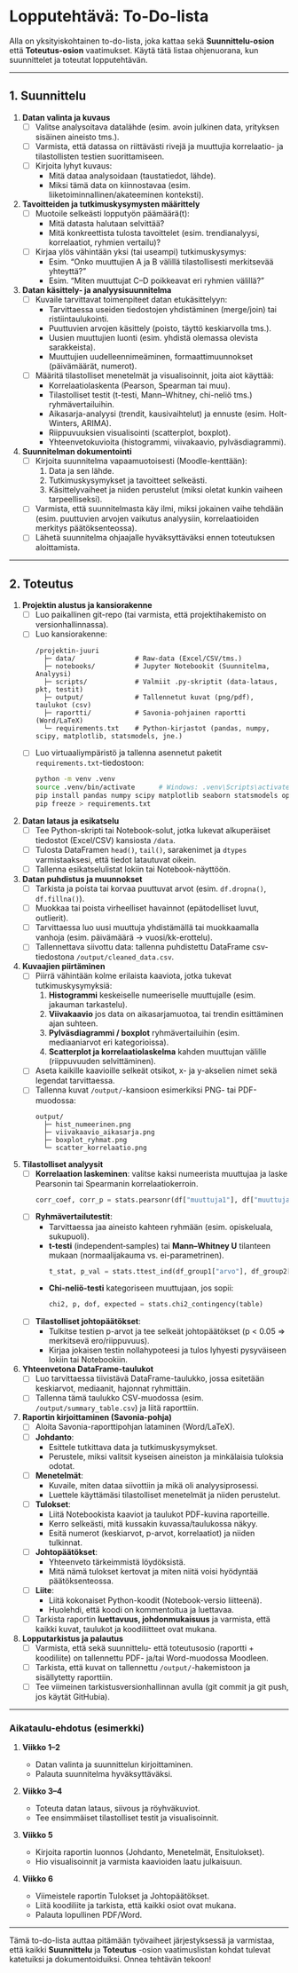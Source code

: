 # Lopputehtävä: To-Do-lista

Alla on yksityiskohtainen to-do-lista, joka kattaa sekä **Suunnittelu-osion** että **Toteutus-osion** vaatimukset. Käytä tätä listaa ohjenuorana, kun suunnittelet ja toteutat lopputehtävän.

---

## 1. Suunnittelu

1. **Datan valinta ja kuvaus**  
   - [ ] Valitse analysoitava datalähde (esim. avoin julkinen data, yrityksen sisäinen aineisto tms.).  
   - [ ] Varmista, että datassa on riittävästi rivejä ja muuttujia korrelaatio- ja tilastollisten testien suorittamiseen.  
   - [ ] Kirjoita lyhyt kuvaus:
     - Mitä dataa analysoidaan (taustatiedot, lähde).  
     - Miksi tämä data on kiinnostavaa (esim. liiketoiminnallinen/akateeminen konteksti).  

2. **Tavoitteiden ja tutkimuskysymysten määrittely**  
   - [ ] Muotoile selkeästi lopputyön päämäärä(t):  
     - Mitä datasta halutaan selvittää?  
     - Mitä konkreettista tulosta tavoittelet (esim. trendianalyysi, korrelaatiot, ryhmien vertailu)?  
   - [ ] Kirjaa ylös vähintään yksi (tai useampi) tutkimuskysymys:  
     - Esim. “Onko muuttujien A ja B välillä tilastollisesti merkitsevää yhteyttä?”  
     - Esim. “Miten muuttujat C–D poikkeavat eri ryhmien välillä?”  

3. **Datan käsittely- ja analyysisuunnitelma**  
   - [ ] Kuvaile tarvittavat toimenpiteet datan etukäsittelyyn:  
     - Tarvittaessa useiden tiedostojen yhdistäminen (merge/join) tai ristiintaulukointi.  
     - Puuttuvien arvojen käsittely (poisto, täyttö keskiarvolla tms.).  
     - Uusien muuttujien luonti (esim. yhdistä olemassa olevista sarakkeista).  
     - Muuttujien uudelleennimeäminen, formaattimuunnokset (päivämäärät, numerot).  
   - [ ] Määritä tilastolliset menetelmät ja visualisoinnit, joita aiot käyttää:  
     - Korrelaatiolaskenta (Pearson, Spearman tai muu).  
     - Tilastolliset testit (t-testi, Mann–Whitney, chi-neliö tms.) ryhmävertailuihin.  
     - Aikasarja-analyysi (trendit, kausivaihtelut) ja ennuste (esim. Holt-Winters, ARIMA).  
     - Riippuvuuksien visualisointi (scatterplot, boxplot).  
     - Yhteenvetokuvioita (histogrammi, viivakaavio, pylväsdiagrammi).  

4. **Suunnitelman dokumentointi**  
   - [ ] Kirjoita suunnitelma vapaamuotoisesti (Moodle-kenttään):
     1. Data ja sen lähde.  
     2. Tutkimuskysymykset ja tavoitteet selkeästi.  
     3. Käsittelyvaiheet ja niiden perustelut (miksi oletat kunkin vaiheen tarpeelliseksi).  
   - [ ] Varmista, että suunnitelmasta käy ilmi, miksi jokainen vaihe tehdään (esim. puuttuvien arvojen vaikutus analyysiin, korrelaatioiden merkitys päätöksenteossa).  
   - [ ] Lähetä suunnitelma ohjaajalle hyväksyttäväksi ennen toteutuksen aloittamista.  

---

## 2. Toteutus

1. **Projektin alustus ja kansiorakenne**  
   - [ ] Luo paikallinen git-repo (tai varmista, että projektihakemisto on versionhallinnassa).  
   - [ ] Luo kansiorakenne:
     ```
     /projektin-juuri
       ├─ data/               # Raw-data (Excel/CSV/tms.)
       ├─ notebooks/          # Jupyter Notebookit (Suunnitelma, Analyysi)
       ├─ scripts/            # Valmiit .py-skriptit (data-lataus, pkt, testit)
       ├─ output/             # Tallennetut kuvat (png/pdf), taulukot (csv)
       ├─ raportti/           # Savonia-pohjainen raportti (Word/LaTeX)
       └─ requirements.txt    # Python-kirjastot (pandas, numpy, scipy, matplotlib, statsmodels, jne.)
     ```
   - [ ] Luo virtuaaliympäristö ja tallenna asennetut paketit `requirements.txt`-tiedostoon:
     ```bash
     python -m venv .venv
     source .venv/bin/activate      # Windows: .venv\Scripts\activate
     pip install pandas numpy scipy matplotlib seaborn statsmodels openpyxl
     pip freeze > requirements.txt
     ```

2. **Datan lataus ja esikatselu**  
   - [ ] Tee Python-skripti tai Notebook-solut, jotka lukevat alkuperäiset tiedostot (Excel/CSV) kansiosta `/data`.  
   - [ ] Tulosta DataFramen `head()`, `tail()`, sarakenimet ja `dtypes` varmistaaksesi, että tiedot latautuvat oikein.  
   - [ ] Tallenna esikatselulistat lokiin tai Notebook-näyttöön.

3. **Datan puhdistus ja muunnokset**  
   - [ ] Tarkista ja poista tai korvaa puuttuvat arvot (esim. `df.dropna()`, `df.fillna()`).  
   - [ ] Muokkaa tai poista virheelliset havainnot (epätodelliset luvut, outlierit).  
   - [ ] Tarvittaessa luo uusi muuttuja yhdistämällä tai muokkaamalla vanhoja (esim. päivämäärä → vuosi/kk-erottelu).  
   - [ ] Tallennettava siivottu data: tallenna puhdistettu DataFrame csv-tiedostona `/output/cleaned_data.csv`.

4. **Kuvaajien piirtäminen**  
   - [ ] Piirrä vähintään kolme erilaista kaaviota, jotka tukevat tutkimuskysymyksiä:
     1. **Histogrammi** keskeiselle numeeriselle muuttujalle (esim. jakauman tarkastelu).  
     2. **Viivakaavio** jos data on aikasarjamuotoa, tai trendin esittäminen ajan suhteen.  
     3. **Pylväsdiagrammi / boxplot** ryhmävertailuihin (esim. mediaaniarvot eri kategorioissa).  
     4. **Scatterplot ja korrelaatiolaskelma** kahden muuttujan välille (riippuvuuden selvittäminen).
   - [ ] Aseta kaikille kaavioille selkeät otsikot, x- ja y-akselien nimet sekä legendat tarvittaessa.  
   - [ ] Tallenna kuvat `/output/`-kansioon esimerkiksi PNG- tai PDF-muodossa:
     ```
     output/
       ├─ hist_numeerinen.png
       ├─ viivakaavio_aikasarja.png
       ├─ boxplot_ryhmat.png
       └─ scatter_korrelaatio.png
     ```

5. **Tilastolliset analyysit**  
   - [ ] **Korrelaation laskeminen**: valitse kaksi numeerista muuttujaa ja laske Pearsonin tai Spearmanin korrelaatiokerroin.
     ```python
     corr_coef, corr_p = stats.pearsonr(df["muuttuja1"], df["muuttuja2"])
     ```
   - [ ] **Ryhmävertailutestit**:
     - Tarvittaessa jaa aineisto kahteen ryhmään (esim. opiskeluala, sukupuoli).
     - **t-testi** (independent‐samples) tai **Mann–Whitney U** tilanteen mukaan (normaalijakauma vs. ei-parametrinen).  
       ```python
       t_stat, p_val = stats.ttest_ind(df_group1["arvo"], df_group2["arvo"], equal_var=False)
       ```
     - **Chi-neliö-testi** kategoriseen muuttujaan, jos sopii:
       ```python
       chi2, p, dof, expected = stats.chi2_contingency(table)
       ```
   - [ ] **Tilastolliset johtopäätökset**:
     - Tulkitse testien p-arvot ja tee selkeät johtopäätökset (p < 0.05 ⇒ merkitsevä ero/riippuvuus).  
     - Kirjaa jokaisen testin nollahypoteesi ja tulos lyhyesti pysyväiseen lokiin tai Notebookiin.

6. **Yhteenvetona DataFrame-taulukot**  
   - [ ] Luo tarvittaessa tiivistävä DataFrame-taulukko, jossa esitetään keskiarvot, mediaanit, hajonnat ryhmittäin.  
   - [ ] Tallenna tämä taulukko CSV-muodossa (esim. `/output/summary_table.csv`) ja liitä raporttiin.

7. **Raportin kirjoittaminen (Savonia-pohja)**  
   - [ ] Aloita Savonia-raporttipohjan lataminen (Word/LaTeX).  
   - [ ] **Johdanto**:  
     - Esittele tutkittava data ja tutkimuskysymykset.  
     - Perustele, miksi valitsit kyseisen aineiston ja minkälaisia tuloksia odotat.  
   - [ ] **Menetelmät**:  
     - Kuvaile, miten dataa siivottiin ja mikä oli analyysiprosessi.  
     - Luettele käyttämäsi tilastolliset menetelmät ja niiden perustelut.  
   - [ ] **Tulokset**:  
     - Liitä Notebookista kaaviot ja taulukot PDF-kuvina raporteille.  
     - Kerro selkeästi, mitä kussakin kuvassa/taulukossa näkyy.  
     - Esitä numerot (keskiarvot, p-arvot, korrelaatiot) ja niiden tulkinnat.  
   - [ ] **Johtopäätökset**:  
     - Yhteenveto tärkeimmistä löydöksistä.  
     - Mitä nämä tulokset kertovat ja miten niitä voisi hyödyntää päätöksenteossa.  
   - [ ] **Liite**:  
     - Liitä kokonaiset Python-koodit (Notebook-versio liitteenä).  
     - Huolehdi, että koodi on kommentoitua ja luettavaa.  
   - [ ] Tarkista raportin **luettavuus, johdonmukaisuus** ja varmista, että kaikki kuvat, taulukot ja koodiliitteet ovat mukana.

8. **Lopputarkistus ja palautus**  
   - [ ] Varmista, että sekä suunnittelu- että toteutusosio (raportti + koodiliite) on tallennettu PDF- ja/tai Word-muodossa Moodleen.  
   - [ ] Tarkista, että kuvat on tallennettu `/output/`-hakemistoon ja sisällytetty raporttiin.  
   - [ ] Tee viimeinen tarkistusversionhallinnan avulla (git commit ja git push, jos käytät GitHubia).  

---

### Aikataulu-ehdotus (esimerkki)

1. **Viikko 1–2**  
   - Datan valinta ja suunnittelun kirjoittaminen.  
   - Palauta suunnitelma hyväksyttäväksi.

2. **Viikko 3–4**  
   - Toteuta datan lataus, siivous ja röyhväkuviot.  
   - Tee ensimmäiset tilastolliset testit ja visualisoinnit.

3. **Viikko 5**  
   - Kirjoita raportin luonnos (Johdanto, Menetelmät, Ensitulokset).  
   - Hio visualisoinnit ja varmista kaavioiden laatu julkaisuun.

4. **Viikko 6**  
   - Viimeistele raportin Tulokset ja Johtopäätökset.  
   - Liitä koodiliite ja tarkista, että kaikki osiot ovat mukana.  
   - Palauta lopullinen PDF/Word.

---

Tämä to-do-lista auttaa pitämään työvaiheet järjestyksessä ja varmistaa, että kaikki **Suunnittelu­­­­** ja **Toteutus­­­­** -osion vaatimuslistan kohdat tulevat katetuiksi ja dokumentoiduiksi. Onnea tehtävän tekoon!
